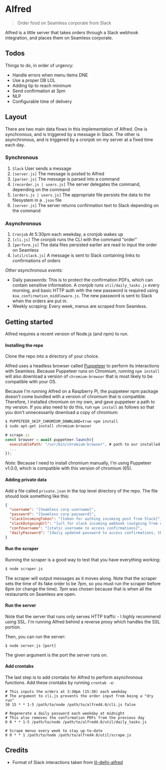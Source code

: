 # Alfred

> Order food on Seamless corporate from Slack

Alfred is a little server that takes orders through a Slack webhook integration,
and places them on Seamless corporate.

## Todos

Things to do, in order of urgency:

* Handle errors when menu items DNE
* Use a proper DB LOL
* Adding tip to reach minimum
* Send confirmation at 3pm
* NLP
* Configurable time of delivery

## Layout

There are two main data flows in this implementation of Alfred. One is
synchronous, and is triggered by a message in Slack. The other is asynchronous,
and is triggered by a cronjob on my server at a fixed time each day.

### Synchronous

1. `Slack` User sends a message
2. `[server.js]` The message is posted to Alfred
3. `[parser.js]` The message is parsed into a command
4. `[recorder.js | users.js]` The server delegates the command, depending on the command
5. `[orders.js | users.js]` The appropriate file persists the data to the filesystem in a `.json` file
5. `[server.js]` The server returns confirmation text to Slack depending on the command

### Asynchronous

1. `Cronjob` At 5:30pm each weekday, a cronjob wakes up
2. `[cli.js]` The cronjob runs the CLI with the command "order"
3. `[perform.js]` The data files persisted earlier are read to input the order on Seamless
4. `[util/slack.js]` A message is sent to Slack containing links to confirmations of orders

*Other asynchronous events:*
* Daily passwords: This is to protect the confirmation PDFs, which can contain sensitive information. A cronjob runs `util/daily_tasks.js` every morning, and basic HTTP auth with the new password is required using `koa_confirmation_middleware.js`. The new password is sent to Slack when the orders are put in.
* Weekly scraping: Every week, menus are scraped from Seamless.

## Getting started

Alfred requires a recent version of Node.js (and npm) to run.

#### Installing the repo

Clone the repo into a directory of your choice.

Alfred uses a headless browser called [Puppeteer](http://pptr.dev) to perform its interactions with Seamless. Because Puppeteer runs on Chromium, running `npm install` will also download a version of `chromium-browser` that is most likely to be compatible with your OS.

Because I'm running Alfred on a Raspberry Pi, the puppeteer npm package doesn't come bundled with a version of chromium that is compatible. Therefore, I installed chromium on my own, and gave puppeteer a path to my version. If you also need to do this, run `npm install` as follows so that you don't unnecessarily download a copy of chromium:

```bash
$ PUPPETEER_SKIP_CHROMIUM_DOWNLOAD=true npm install
$ sudo apt-get install chromium-browser
```
```js
# scrape.js
const browser = await puppeteer.launch({
  executablePath: "/usr/bin/chromium-browser", # path to our installed version
  ...
});
```

_Note:_ Because I need to install chromium manually, I'm using Puppeteer v1.0.0, which is compatible with this version of chromium (65).

#### Adding private data

Add a file called `private.json` in the top level directory of the repo. The file should look something like this:

```json
{
  "username": "[Seamless corp username]",
  "password": "[Seamless corp password]",
  "slackIncomingToken": "[token for authing incoming post from Slack]",
  "slackOutgoingUrl": "[url for slack incoming webhook (outgoing from our server)]",
  "confUsername": "[static username to access confirmations]",
  "dailyPassword": "[daily updated password to access confirmations, this is autogenerated]"
}
```

#### Run the scraper

Running the scraper is a good way to test that you have everything working:

```bash
$ node scraper.js
```

The scraper will output messages as it moves along. Note that the scraper sets the time of its fake order to be 7pm, so you must run the scraper before 6pm (or change the time). 7pm was chosen because that is when all the restaurants on Seamless are open.

#### Run the server

Note that the server that runs only serves HTTP traffic - I *highly* recommend using SSL. I'm running Alfred behind a reverse proxy which handles the SSL portion.

Then, you can run the server:

```
$ node server.js [port]
```

The given argument is the port the server runs on.

#### Add crontabs

The last step is to add crontabs for Alfred to perform asynchronous functions. Add these crontabs by running `crontab -e`:

```
# This inputs the orders at 3:30pm (15:30) each weekday
# The argument to cli.js prevents the order input from being a "dry run"
30 15 * * 1-5 /path/to/node /path/to/alfred4.0/cli.js false

# Regenerate a daily password each weekday at midnight
# This also removes the confirmation PDFs from the previous day
0 0 * * 1-5 /path/to/node /path/to/alfred4.0/util/daily_tasks.js

# Scrape menus every week to stay up-to-date
0 0 * * 1 /path/to/node /path/to/alfred4.0/util/scrape.js
```

## Credits

* Format of Slack interactions taken from [lil-delhi-alfred](https://github.com/mithunm93/lil-delhi-alfred)
